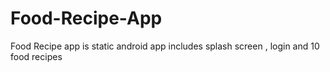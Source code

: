 # Food-Recipe-App
Food Recipe app is static android app includes splash screen , login and 10 food recipes
